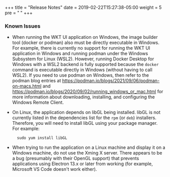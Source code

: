 +++
title = "Release Notes"
date = 2019-02-22T15:27:38-05:00
weight = 5
pre = "<b> </b>"
+++

### Known Issues

- When running the WKT UI application on Windows, the image builder tool (docker or podman) also must be directly executable in Windows.  For example, there is currently no support for running the WKT UI application in Windows and running podman under the Windows Subsystem for Linux (WSL2).  However, running Docker Desktop for Windows with a WSL2 backend _is_ fully supported because the `docker` command is executable directly in Windows (without having to call WSL2). If you need to use podman on Windows, then refer to the podman blog entries at https://podman.io/blogs/2021/09/06/podman-on-macs.html and https://podman.io/blogs/2020/09/02/running_windows_or_mac.html for more information about downloading, installing, and configuring the Windows Remote Client.

- On Linux, the application depends on libGL being installed.  libGL is not currently listed in the dependencies list for the `rpm` (or `deb`) installers.  Therefore, you will need to install libGL using your package manager.  For example:
  ```
	sudo yum install libGL
  ```

- When trying to run the application on a Linux machine and display it on a Windows machine, do not use the Xming X server.  There appears to be a bug (presumably with their OpenGL support) that prevents applications using Electron 13.x or later from working (for example, Microsoft VS Code doesn't work either).

